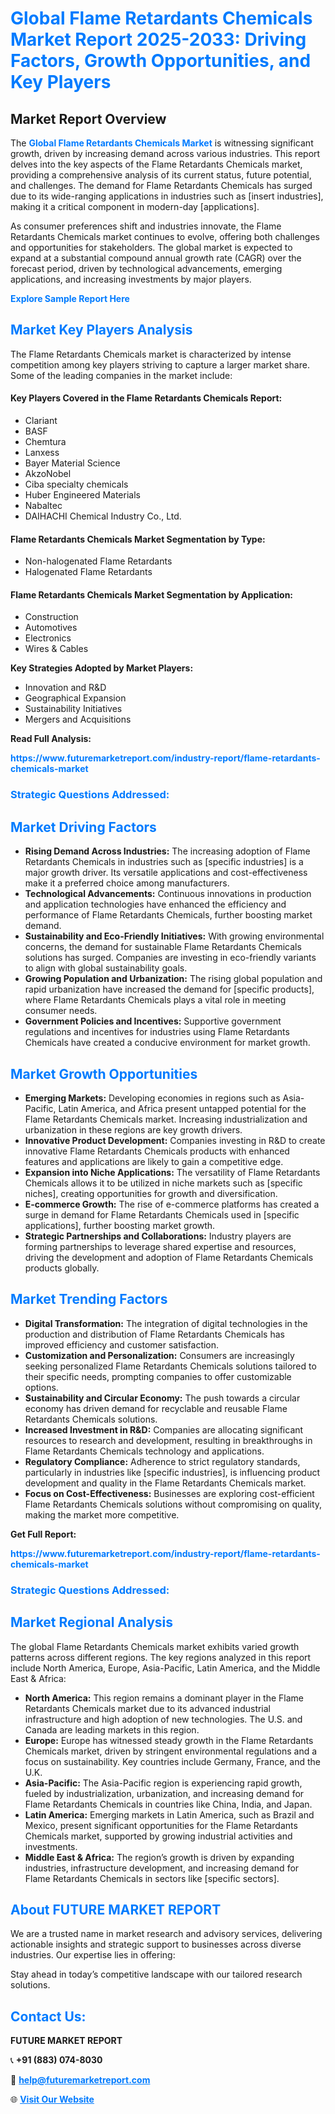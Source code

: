 <h1 style="color: #007BFF;">Global Flame Retardants Chemicals Market Report 2025-2033: Driving Factors, Growth Opportunities, and Key Players</h1>

<section id="overview">
<h2>Market Report Overview</h2>
<p>The <a href="https://www.futuremarketreport.com/industry-report/flame-retardants-chemicals-market" style="color: #007BFF; text-decoration: none;"><strong>Global Flame Retardants Chemicals Market</strong></a> is witnessing significant growth, driven by increasing demand across various industries. This report delves into the key aspects of the Flame Retardants Chemicals market, providing a comprehensive analysis of its current status, future potential, and challenges. The demand for Flame Retardants Chemicals has surged due to its wide-ranging applications in industries such as [insert industries], making it a critical component in modern-day [applications].</p>
<p>As consumer preferences shift and industries innovate, the Flame Retardants Chemicals market continues to evolve, offering both challenges and opportunities for stakeholders. The global market is expected to expand at a substantial compound annual growth rate (CAGR) over the forecast period, driven by technological advancements, emerging applications, and increasing investments by major players.</p>
</section>

<section id="overview">
<p><a href="https://www.futuremarketreport.com/request-sample/reportId=87191" style="color: #007BFF; text-decoration: none;"><strong>Explore Sample Report Here</strong></a></p>
</section>

<section id="key-players">
<h2 style="color: #007BFF;">Market Key Players Analysis</h2>
<p>The Flame Retardants Chemicals market is characterized by intense competition among key players striving to capture a larger market share. Some of the leading companies in the market include:</p>
<h4>Key Players Covered in the Flame Retardants Chemicals Report:</h4>
<ul><li>Clariant</li><li>BASF</li><li>Chemtura</li><li>Lanxess</li><li>Bayer Material Science</li><li>AkzoNobel</li><li>Ciba specialty chemicals</li><li>Huber Engineered Materials</li><li>Nabaltec</li><li>DAIHACHI Chemical Industry Co., Ltd.</li></ul>
<h4>Flame Retardants Chemicals Market Segmentation by Type:</h4>
<ul><li>Non-halogenated Flame Retardants</li><li>Halogenated Flame Retardants</li></ul>

<h4>Flame Retardants Chemicals Market Segmentation by Application:</h4>
<ul><li>Construction</li><li>Automotives</li><li>Electronics</li><li>Wires &amp; Cables</li></ul>
<p><strong>Key Strategies Adopted by Market Players:</strong></p>
<ul>
<li>Innovation and R&D</li>
<li>Geographical Expansion</li>
<li>Sustainability Initiatives</li>
<li>Mergers and Acquisitions</li>
</ul>
</section>

<section>
<p><strong>Read Full Analysis: </strong></p><a href="https://www.futuremarketreport.com/industry-report/flame-retardants-chemicals-market" style="color: #007BFF; text-decoration: none;"><strong>https://www.futuremarketreport.com/industry-report/flame-retardants-chemicals-market</strong></a>
<h3 style="color: #007BFF;">Strategic Questions Addressed:</h3>
</section>

<section id="driving-factors">
<h2 style="color: #007BFF;">Market Driving Factors</h2>
<ul>
<li><strong>Rising Demand Across Industries:</strong> The increasing adoption of Flame Retardants Chemicals in industries such as [specific industries] is a major growth driver. Its versatile applications and cost-effectiveness make it a preferred choice among manufacturers.</li>
<li><strong>Technological Advancements:</strong> Continuous innovations in production and application technologies have enhanced the efficiency and performance of Flame Retardants Chemicals, further boosting market demand.</li>
<li><strong>Sustainability and Eco-Friendly Initiatives:</strong> With growing environmental concerns, the demand for sustainable Flame Retardants Chemicals solutions has surged. Companies are investing in eco-friendly variants to align with global sustainability goals.</li>
<li><strong>Growing Population and Urbanization:</strong> The rising global population and rapid urbanization have increased the demand for [specific products], where Flame Retardants Chemicals plays a vital role in meeting consumer needs.</li>
<li><strong>Government Policies and Incentives:</strong> Supportive government regulations and incentives for industries using Flame Retardants Chemicals have created a conducive environment for market growth.</li>
</ul>
</section>

<section id="growth-opportunities">
<h2 style="color: #007BFF;">Market Growth Opportunities</h2>
<ul>
<li><strong>Emerging Markets:</strong> Developing economies in regions such as Asia-Pacific, Latin America, and Africa present untapped potential for the Flame Retardants Chemicals market. Increasing industrialization and urbanization in these regions are key growth drivers.</li>
<li><strong>Innovative Product Development:</strong> Companies investing in R&D to create innovative Flame Retardants Chemicals products with enhanced features and applications are likely to gain a competitive edge.</li>
<li><strong>Expansion into Niche Applications:</strong> The versatility of Flame Retardants Chemicals allows it to be utilized in niche markets such as [specific niches], creating opportunities for growth and diversification.</li>
<li><strong>E-commerce Growth:</strong> The rise of e-commerce platforms has created a surge in demand for Flame Retardants Chemicals used in [specific applications], further boosting market growth.</li>
<li><strong>Strategic Partnerships and Collaborations:</strong> Industry players are forming partnerships to leverage shared expertise and resources, driving the development and adoption of Flame Retardants Chemicals products globally.</li>
</ul>
</section>

<section id="trending-factors">
<h2 style="color: #007BFF;">Market Trending Factors</h2>
<ul>
<li><strong>Digital Transformation:</strong> The integration of digital technologies in the production and distribution of Flame Retardants Chemicals has improved efficiency and customer satisfaction.</li>
<li><strong>Customization and Personalization:</strong> Consumers are increasingly seeking personalized Flame Retardants Chemicals solutions tailored to their specific needs, prompting companies to offer customizable options.</li>
<li><strong>Sustainability and Circular Economy:</strong> The push towards a circular economy has driven demand for recyclable and reusable Flame Retardants Chemicals solutions.</li>
<li><strong>Increased Investment in R&D:</strong> Companies are allocating significant resources to research and development, resulting in breakthroughs in Flame Retardants Chemicals technology and applications.</li>
<li><strong>Regulatory Compliance:</strong> Adherence to strict regulatory standards, particularly in industries like [specific industries], is influencing product development and quality in the Flame Retardants Chemicals market.</li>
<li><strong>Focus on Cost-Effectiveness:</strong> Businesses are exploring cost-efficient Flame Retardants Chemicals solutions without compromising on quality, making the market more competitive.</li>
</ul>
</section>

<section>
<p><strong>Get Full Report: </strong></p><a href="https://www.futuremarketreport.com/industry-report/flame-retardants-chemicals-market" style="color: #007BFF; text-decoration: none;"><strong>https://www.futuremarketreport.com/industry-report/flame-retardants-chemicals-market</strong></a>
<h3 style="color: #007BFF;">Strategic Questions Addressed:</h3>
</section>


<section id="regional-analysis">
<h2 style="color: #007BFF;">Market Regional Analysis</h2>
<p>The global Flame Retardants Chemicals market exhibits varied growth patterns across different regions. The key regions analyzed in this report include North America, Europe, Asia-Pacific, Latin America, and the Middle East & Africa:</p>
<ul>
<li><strong>North America:</strong> This region remains a dominant player in the Flame Retardants Chemicals market due to its advanced industrial infrastructure and high adoption of new technologies. The U.S. and Canada are leading markets in this region.</li>
<li><strong>Europe:</strong> Europe has witnessed steady growth in the Flame Retardants Chemicals market, driven by stringent environmental regulations and a focus on sustainability. Key countries include Germany, France, and the U.K.</li>
<li><strong>Asia-Pacific:</strong> The Asia-Pacific region is experiencing rapid growth, fueled by industrialization, urbanization, and increasing demand for Flame Retardants Chemicals in countries like China, India, and Japan.</li>
<li><strong>Latin America:</strong> Emerging markets in Latin America, such as Brazil and Mexico, present significant opportunities for the Flame Retardants Chemicals market, supported by growing industrial activities and investments.</li>
<li><strong>Middle East & Africa:</strong> The region’s growth is driven by expanding industries, infrastructure development, and increasing demand for Flame Retardants Chemicals in sectors like [specific sectors].</li>
</ul>
</section>

<footer>
<h2 style="color: #007BFF;">About FUTURE MARKET REPORT</h2>
<p>We are a trusted name in market research and advisory services, delivering actionable insights and strategic support to businesses across diverse industries. Our expertise lies in offering:</p>

<p>Stay ahead in today’s competitive landscape with our tailored research solutions.</p>

<h2 style="color: #007BFF;">Contact Us:</h2>
<p><strong>FUTURE MARKET REPORT</strong></p>
<p>📞 <strong>+91 (883) 074-8030</strong></p>
<p>📧 <strong><a href="mailto:help@futuremarketreport.com" style="color: #007BFF;">help@futuremarketreport.com</a></strong></p>
<p>🌐 <strong><a href="https://www.futuremarketreport.com/" style="color: #007BFF;">Visit Our Website</a></strong></p>
</footer>